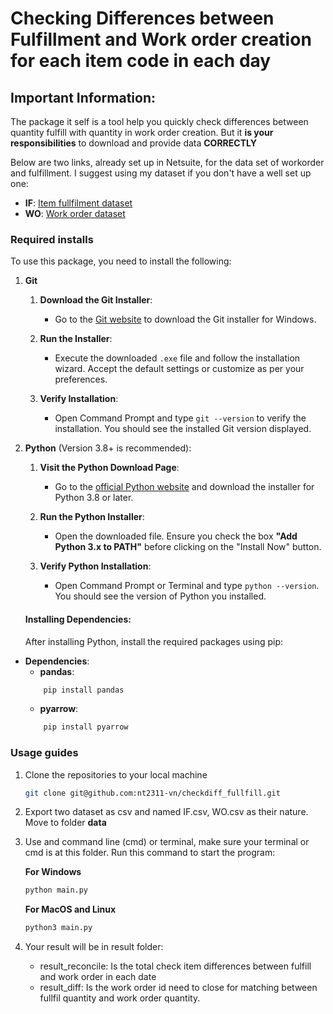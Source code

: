 # Checking Differences between Fulfillment and Work order creation for each item code in each day

## Important Information:
The package it self is a tool help you quickly check differences between quantity fulfill with quantity in work order creation.
But it **is your responsibilities** to download and provide data **CORRECTLY**

Below are two links, already set up in Netsuite, for the data set of workorder and fulfillment. I suggest using my dataset if you don't have a well set up one:
- **IF**: [Item fullfilment dataset](https://5574610.app.netsuite.com/app/common/search/searchresults.nl?searchid=2243&whence=)
- **WO**: [Work order dataset](https://5574610.app.netsuite.com/app/common/search/searchresults.nl?searchid=2637&whence=)

### Required installs
To use this package, you need to install the following:


1. **Git**
    1. **Download the Git Installer**:
        - Go to the [Git website](https://git-scm.com/download/win) to download the Git installer for Windows.

    2. **Run the Installer**:
        - Execute the downloaded `.exe` file and follow the installation wizard. Accept the default settings or customize as per your preferences.

    3. **Verify Installation**:
        - Open Command Prompt and type `git --version` to verify the installation. You should see the installed Git version displayed.


1. **Python** (Version 3.8+ is recommended):
    1. **Visit the Python Download Page**:
        - Go to the [official Python website](https://www.python.org/downloads/) and download the installer for Python 3.8 or later.

    2. **Run the Python Installer**:
        - Open the downloaded file. Ensure you check the box **"Add Python 3.x to PATH"** before clicking on the "Install Now" button.

    3. **Verify Python Installation**:
        - Open Command Prompt or Terminal and type `python --version`. You should see the version of Python you installed.

    #### Installing Dependencies:
    After installing Python, install the required packages using pip:

 - **Dependencies**:
    - **pandas**:
    ```sh
        pip install pandas
    ```
    - **pyarrow**:
    ```sh
        pip install pyarrow
    ```
### Usage guides
1. Clone the repositories to your local machine
    ```sh
    git clone git@github.com:nt2311-vn/checkdiff_fullfill.git
    ```

2. Export two dataset as csv and named IF.csv, WO.csv as their nature. Move to folder **data**


3. Use and command line (cmd) or terminal, make sure your terminal or cmd is at this folder.
Run this command to start the program:

    **For Windows**
    ```sh
    python main.py
    ```


    **For MacOS and Linux**
    ```sh
    python3 main.py
    ```


4. Your result will be in result folder:
    - result_reconcile: Is the total check item differences between fulfill and work order in each date
    - result_diff: Is the work order id need to close for matching between fullfil quantity and work order quantity.
